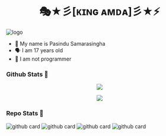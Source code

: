 <h1 align="center"><b> 🎭★彡[ᴋɪɴɢ ᴀᴍᴅᴀ]彡★⚡  </b></h1>

![logo](https://i.ibb.co/WptgJ04/LOGO.png )

<p align="center">

- 👼 My name is Pasindu Samarasingha 
- 🗣️ I am 17 years old 
- 🔭 I am not programmer

</p>

### Github Stats 🚀

<p align="center"><a href="https://github.com/Kingamdabota"><img src="https://github-readme-stats.vercel.app/api?username=Kingamda&show_icons=true&theme=radical"></a></p>
<p align="center"><a href="https://github.com/Kingamdabota"><img src="https://github-readme-stats.vercel.app/api/top-langs/?username=Kingamda&theme=radical&layout=compact"></a></p> 

### Repo Stats 🔭
![github card](https://github-readme-stats.vercel.app/api/pin/?username=Kingamda&repo=Alphabot&theme=dark)
![github card](https://github-readme-stats.vercel.app/api/pin/?username=Kingamda&repo=Rest-api-alphabot&theme=nightowl)
![github card](https://github-readme-stats.vercel.app/api/pin/?username=Kingamda&repo=Alphabot7&theme=dark)
![github card](https://github-readme-stats.vercel.app/api/pin/?username=Kingamda&repo=BOTZ10a&theme=nightowl)

